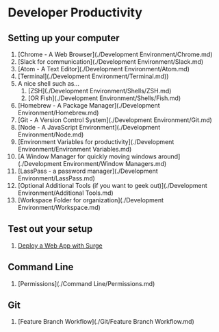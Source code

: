 # Developer Productivity

## Setting up your computer

1. [Chrome - A Web Browser](./Development Environment/Chrome.md)
1. [Slack for communication](./Development Environment/Slack.md)
1. [Atom - A Text Editor](./Development Environment/Atom.md)
1. [Terminal](./Development Environment/Terminal.md))
1. A nice shell such as...
   1. [ZSH](./Development Environment/Shells/ZSH.md)
   1. [OR Fish](./Development Environment/Shells/Fish.md)
1. [Homebrew - A Package Manager](./Development Environment/Homebrew.md)
1. [Git - A Version Control System](./Development Environment/Git.md)
1. [Node - A JavaScript Environment](./Development Environment/Node.md)
1. [Environment Variables for productivity](./Development Environment/Environment Variables.md)
1. [A Window Manager for quickly moving windows around](./Development Environment/Window Managers.md)
1. [LassPass - a password manager](./Development Environment/LassPass.md)
1. [Optional Additional Tools (if you want to geek out)](./Development Environment/Additional Tools.md)
1. [Workspace Folder for organization](./Development Environment/Workspace.md)

## Test out your setup

1. [Deploy a Web App with Surge](./Deployment/Surge.md)

## Command Line

1. [Permissions](./Command Line/Permissions.md)

## Git

1. [Feature Branch Workflow](./Git/Feature Branch Workflow.md)
